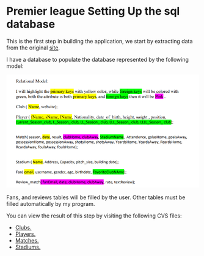 # Premier league Setting Up the sql database

This is the first step in building the application, we start by extracting data from the original [site](premierleague.com ).

I have a database to populate the database represented by the following model:

![alt text](https://github.com/Mokhtar2121/DataBaseProject_premier_league/blob/f1f1fa3c263008b6d29ffb1834faf39deef5b180/Pics/Screenshot%202022-07-31%20205855.png?raw=true)

Fans, and reviews tables will be filled by the user. Other tables must be filled automatically by my program.

You can view the result of this step by visiting the following CVS files:

* [Clubs.](https://drive.google.com/file/d/1hUDcuJq79xJvx7dTjJcj1BZ-gC0z6UM0/view?usp=sharing)
* [Players.](https://drive.google.com/file/d/1XSc3gUlTaoilsqtpcef-R81Gykys0UFJ/view?usp=sharing)
* [Matches.](https://drive.google.com/file/d/1fbCPLKjKfIPv_fM-YW_q46CdoEocy1MC/view?usp=sharing)
* [Stadiums.](https://drive.google.com/file/d/1eIqw2C3hgWtsVziSrdU0A-0R4faHgVE_/view?usp=sharing)
